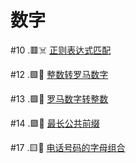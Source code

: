 # 数字<Badge text="Number"/>

#10 .🟥☠️ [正则表达式匹配](10.md)

#12 .🟩🤔 [整数转罗马数字](12.md)

#13 .🟩🤔 [罗马数字转整数](13.md)

#14 .🟩🤔 [最长公共前缀](14.md)

#17 .🟨🤬 [电话号码的字母组合](17.md)
